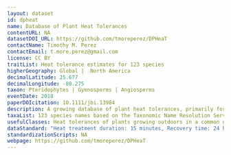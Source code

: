 ```yaml
---
layout: dataset
id: dpheat
name: Database of Plant Heat Tolerances
contentURL: NA
datasetDOI_URL: https://github.com/tmoreperez/DPHeaT
contactName: Timothy M. Perez
contactEmail: t.more.perez@gmail.com
license: CC BY
traitList: Heat tolerance estimates for 123 species
higherGeography: Global |  North America
decimalLatitude: 25.677
decimalLongitude: -80.275
taxon: Pteridophytes | Gymnosperms | Angiosperms
eventDate: 2018
paperDOIcitation: 10.1111/jbi.13984
description: A growing database of plant heat tolerances, primarily for photosynthetic tissues, quantified in terms of temperatures causing a pre-determined level of damage. The present database contains Tcrit and T50 heat tolerance estimates corresponding to the temperatures that cause initial and 50% damage to maximum quantum yield.
taxaList: 123 species names based on the Taxonomic Name Resolution Service
usefulClasses: Heat tolerances of plants growing outdoors in a common garden environment in Miami, FL
dataStandard: "Heat treatment duration: 15 minutes, Recovery time: 24 hours, Damage assessed with maximum quantum yield (Fv/Fm) fluorescence; standardization of taxonomy mainly based on http://www.theplantlist.org/"
standardizationScripts: NA
webpage: https://github.com/tmoreperez/DPHeaT
---
```


